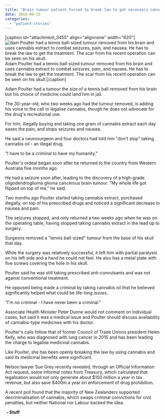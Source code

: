 ```yaml
---
title: "Brain tumour patient forced to break law to get necessary cannabis treatment"
date: 2016-09-15
categories: 
  - "patient-stories"
---
```


\[caption id="attachment\_3455" align="alignnone" width="620"\]![dam Poulter had a tennis ball-sized tumour removed from his brain and uses cannabis extract to combat seizures, pain, and nausea. He has to break the law to get the treatment. The scar from his recent operation can be seen on his skull.](/wp-content/uploads/2016/09/AdamP.jpg) Adam Poulter had a tennis ball-sized tumour removed from his brain and uses cannabis extract to combat seizures, pain, and nausea. He has to break the law to get the treatment. The scar from his recent operation can be seen on his skull.\[/caption\]

Adam Poulter had a tumour the size of a tennis ball removed from his brain but his choice of medicine could land him in jail.

The 30-year-old, who two weeks ago had the tumour removed, is adding his voice to the call to legalise cannabis, though he does not advocate for the drug's recreational use.

For him, illegally buying and taking one gram of cannabis extract each day eases the pain, and stops seizures and nausea.

He said a neurosurgeon and four doctors had told him "don't stop" taking cannabis oil - an illegal drug.

"I have to be a criminal to have my humanity."

Poulter's ordeal began soon after he returned to the country from Western Australia five months ago.

He had a seizure soon after, leading to the discovery of a high-grade oligodendroglioma glioma cancerous brain tumour. "My whole life got flipped on top of me," he said.

Two months ago Poulter started taking cannabis extract, purchased illegally, on top of his prescribed drugs and noticed a significant decrease in nausea and pain.

The seizures stopped, and only returned a two weeks ago when he was on the operating table, having stopped taking cannabis extract in the lead up to surgery.

Surgeons removed a "tennis ball-sized" tumour from the base of his skull that day.

While the surgery was relatively successful, it left him with partial paralysis on his left side and a hand he could not feel. He also has a metal plate with five screws covering the hole in his skull.

Poulter said he was still taking prescribed anti-convulsants and was not against conventional treatment.

He opposed being made a criminal by taking cannabis oil that he believed significantly helped what could be life-long issues.

"I'm no criminal - I have never been a criminal."

Associate Health Minister Peter Dunne would not comment on individual cases, but said it was a medical issue and Poulter should discuss availability of cannabis-type medicines with his doctor.

Poulter's calls follow that of former Council of Trade Unions president Helen Kelly, who was diagnosed with lung cancer in 2015 and has been leading the charge to legalise medicinal cannabis.

Like Poulter, she has been openly breaking the law by using cannabis and said its medicinal benefits were significant.

Nelson lawyer Sue Grey recently revealed, through an Official Information Act request, some informal notes from Treasury, which calculated that legalisation would not only generate about $150 million a year in tax revenue, but also save $400m a year on enforcement of drug prohibition.

A recent poll found that the majority of New Zealanders supported decriminalisation of cannabis, which swaps criminal convictions for civil penalties, but neither National nor Labour backed the idea.

 **- Stuff**
